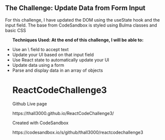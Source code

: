 
<h2>The Challenge: Update Data from Form Input</h2>
<p>For this challenge, I have updated the DOM using the useState hook and the input field. The base from CodeSandbox is styled using Bulma classes and basic CSS</p>

<ul><strong>Techniques Used: At the end of this challenge, I will be able to:</strong></p>

<li>Use an \<input\> field to accept text</li>
<li>Update your UI based on that input field</li>
<li>Use React state to automatically update your UI</li>
<li>Update data using a form</li>
<li>Parse and display data in an array of objects</li>

# ReactCodeChallenge3
<p>Github Live page</p>
https://thall3000.github.io/ReactCodeChallenge3/
<br>
<p>Created with CodeSandbox</p>
https://codesandbox.io/s/github/thall3000/reactcodechallenge3
